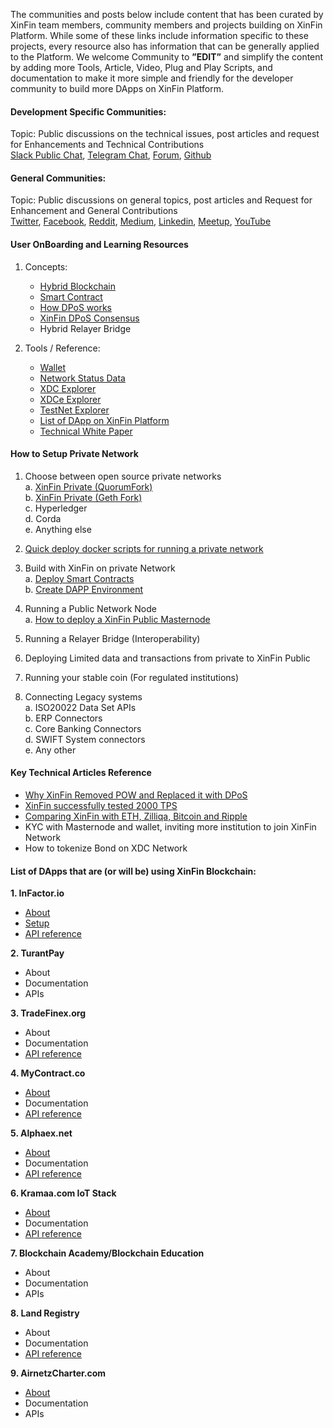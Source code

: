 The communities and posts below include content that has been curated by XinFin
team members, community members and projects building on XinFin Platform. While
some of these links include information specific to these projects, every
resource also has information that can be generally applied to the Platform. We
welcome Community to **”EDIT”** and simplify the content by adding more Tools,
Article, Video, Plug and Play Scripts, and documentation to make it more simple
and friendly for the developer community to build more DApps on XinFin Platform.

#### Development Specific Communities:

Topic: Public discussions on the technical issues, post articles and request for
Enhancements and Technical Contributions<br> 
[Slack Public Chat](https://xinfin-public.slack.com/),
[Telegram Chat](http://bit.do/Telegram-XinFinDev),
[Forum](https://xinfin.net),
[Github](https://github.com/XinFinorg)

#### General Communities:

Topic: Public discussions on general topics, post articles and Request for
Enhancement and General Contributions<br>
[Twitter](https://twitter.com/XinFin_Official),
[Facebook](https://www.facebook.com/XinFinHybridBlockchain/),
[Reddit](https://www.reddit.com/r/xinfin/), 
[Medium](https://medium.com/xinfin),
[Linkedin](https://www.linkedin.com/company/xinfin/),
[Meetup](https://www.meetup.com/members/270624533/),
[YouTube](https://www.youtube.com/channel/UCQaL6FixEQ80RJC0B2egX6g)

#### **User OnBoarding and Learning Resources**

1. Concepts:
    * [Hybrid Blockchain](/Docs/Concepts/Hybrid-Blockchain.md)<br>
    * [Smart Contract](/Docs/Concepts/SmartContracts.md)<br>
    * [How DPoS works](/Docs/Concepts/DPOS.md)<br>
    * [XinFin DPoS Consensus](/Docs/Concepts/XinFinDPoS.md)<br>
    * Hybrid Relayer Bridge
  
2. Tools / Reference:
    * [Wallet](https://www.xdcwallet.com/)<br>
    * [Network Status Data](https://xinfin.network/)<br>
    * [XDC Explorer](http://xinfin.info/)<br>
    * [XDCe Explorer](https://etherscan.io/token/0x41ab1b6fcbb2fa9dced81acbdec13ea6315f2bf2?a=)<br>
    * [TestNet Explorer](test.xinfin.network)<br>
    * [List of DApp on XinFin Platform](https://xinfin.org/xdc-utility.php)
    * [Technical White Paper](https://www.xinfin.io/pdf/whitepaper/The%20XDC%20Protocol%20-%20Tech%20Whitepaper%20by%20Xinfin%20Organization%20V1.0.pdf)

#### How to Setup Private Network

1. Choose between open source private networks<br>
  a. [XinFin Private (QuorumFork)](/Docs/Setup/XDC01-Docker-Node-Setup.md)<br>
  b. [XinFin Private (Geth Fork)](/Docs/Setup/Private-Network-geth.md)<br>
  c. Hyperledger<br>
  d. Corda<br>
  e. Anything else<br>

2. [Quick deploy docker scripts for running a private network](/Docs/Setup/XDC01-Docker-Node-Setup.md)<br>

3. Build with XinFin on private Network<br>
   a. [Deploy Smart Contracts](/Docs/Build/Deploy-Smart-Contract.md)<br>
   b. [Create DAPP Environment](/Docs/Build/DApp-Environment.md)

4.  Running a Public Network Node<br>
  a. [How to deploy a XinFin Public Masternode](/Docs/Setup/Masternodes.md)
  
5.  Running a Relayer Bridge (Interoperability)

6.  Deploying Limited data and transactions from private to XinFin Public

7.  Running your stable coin (For regulated institutions)

8.  Connecting Legacy systems<br>
  a. ISO20022 Data Set APIs<br>
  b. ERP Connectors<br>
  c. Core Banking Connectors<br>
  d. SWIFT System connectors<br> 
  e. Any other

#### Key Technical Articles Reference

* [Why XinFin Removed POW and Replaced it with DPoS](/Docs/wp-and-research/Why-DPoS.md)<br>
* [XinFin successfully tested 2000 TPS](https://medium.com/xinfin/enhancing-transaction-speed-in-xinfin-network-31293b0e73de)
* [Comparing XinFin with ETH, Zilliqa, Bitcoin and Ripple](https://medium.com/xinfin/https-medium-com-dzentraz-xinfin-xdc-protocol-enters-the-foray-amongst-the-greats-9a4748d008e4) 
* KYC with Masternode and wallet, inviting more institution to join XinFin Network<br>
* How to tokenize Bond on XDC Network

#### **List of DApps that are (or will be) using XinFin Blockchain:**

**1. InFactor.io**
  * [About](/Docs/DAPP/infactor.io/about-infactor.md)<br> 
  * [Setup](/Docs/DAPP/infactor.io/Setup-infactor.md)<br>
  * [API reference](http://infactor.io/docs/#introduction)<br> 
  
**2. TurantPay**
  * About<br> 
  * Documentation<br>
  * APIs<br> 
  
**3. TradeFinex.org**
  * About<br> 
  * Documentation<br>
  * [API reference](https://xinfinorg.github.io/TradeFinex_API/)<br> 
  
**4. MyContract.co**
  * [About](https://mycontract.co/#features)<br> 
  * Documentation<br>
  * [API reference](http://api.mycontract.co:3001/#introduction)<br> 
  
**5. Alphaex.net**
  * [About](https://alphaex.net/aboutus)<br> 
  * Documentation<br>
  * [API reference](https://alphaex.net/api)<br> 
  
**6. Kramaa.com IoT Stack**
  * [About](https://kramaa.com/)<br> 
  * Documentation<br>
  * [API reference](https://alphaex.net/api)<br>

**7. Blockchain Academy/Blockchain Education**
  * About<br> 
  * Documentation<br>
  * APIs<br> 

**8. Land Registry**
  * About<br> 
  * Documentation<br>
  * [API reference](http://land-registry.xinfin.org/docs/)<br>

**9. AirnetzCharter.com**
  * [About](http://airnetzcharter.com/)<br>
  * Documentation<br>
  * APIs<br> 
